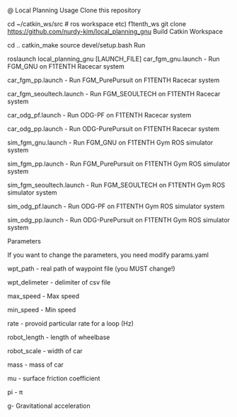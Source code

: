@
Local Planning
Usage
Clone this repository

cd ~/catkin_ws/src # ros workspace etc) f1tenth_ws
git clone https://github.com/nurdy-kim/local_planning_gnu
Build Catkin Workspace

cd ..
catkin_make
source devel/setup.bash
Run

roslaunch local_planning_gnu [LAUNCH_FILE]
car_fgm_gnu.launch - Run FGM_GNU on F1TENTH Racecar system

car_fgm_pp.launch - Run FGM_PurePursuit on F1TENTH Racecar system

car_fgm_seoultech.launch - Run FGM_SEOULTECH on F1TENTH Racecar system

car_odg_pf.launch - Run ODG-PF on F1TENTH Racecar system

car_odg_pp.launch - Run ODG-PurePursuit on F1TENTH Racecar system

sim_fgm_gnu.launch - Run FGM_GNU on F1TENTH Gym ROS simulator system

sim_fgm_pp.launch - Run FGM_PurePursuit on F1TENTH Gym ROS simulator system

sim_fgm_seoultech.launch - Run FGM_SEOULTECH on F1TENTH Gym ROS simulator system

sim_odg_pf.launch - Run ODG-PF on F1TENTH Gym ROS simulator system

sim_odg_pp.launch - Run ODG-PurePursuit on F1TENTH Gym ROS simulator system

Parameters

If you want to change the parameters, you need modify params.yaml

wpt_path - real path of waypoint file (you MUST change!)

wpt_delimeter - delimiter of csv file

max_speed - Max speed

min_speed - Min speed

rate - provoid particular rate for a loop (Hz)

robot_length - length of wheelbase

robot_scale - width of car

mass - mass of car

mu - surface friction coefficient

pi - π

g- Gravitational acceleration
